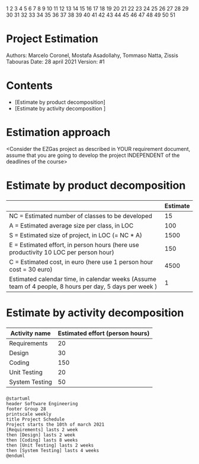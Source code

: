 1
2
3
4
5
6
7
8
9
10
11
12
13
14
15
16
17
18
19
20
21
22
23
24
25
26
27
28
29
30
31
32
33
34
35
36
37
38
39
40
41
42
43
44
45
46
47
48
49
50
51
# Project Estimation  
Authors: Marcelo Coronel, Mostafa Asadollahy, Tommaso Natta, Zissis Tabouras 
Date: 28 april 2021
Version: #1
# Contents
- [Estimate by product decomposition]
- [Estimate by activity decomposition ]
# Estimation approach
<Consider the EZGas  project as described in YOUR requirement document, assume that you are going to develop the project INDEPENDENT of the deadlines of the course>

# Estimate by product decomposition
### 
|             | Estimate                        |             
| ----------- | ------------------------------- |  
| NC =  Estimated number of classes to be developed   |         15                    |             
|  A = Estimated average size per class, in LOC       |           100                 | 
| S = Estimated size of project, in LOC (= NC * A) |1500 |
| E = Estimated effort, in person hours (here use productivity 10 LOC per person hour)  |      150                                |   
| C = Estimated cost, in euro (here use 1 person hour cost = 30 euro) |4500 | 
| Estimated calendar time, in calendar weeks (Assume team of 4 people, 8 hours per day, 5 days per week ) |           1         |               
# Estimate by activity decomposition
### 
|         Activity name    | Estimated effort (person hours)   |             
| ----------- | ------------------------------- | 
| Requirements | 20 |
| Design | 30  |
| Coding | 150 |
| Unit Testing | 20 |
| System Testing | 50 |
###


``` plantuml
@startuml
header Software Engineering
footer Group 28
printscale weekly
title Project Schedule
Project starts the 10th of march 2021
[Requirements] lasts 2 week
then [Design] lasts 2 week
then [Coding] lasts 8 weeks
then [Unit Testing] lasts 2 weeks
then [System Testing] lasts 4 weeks
@enduml
```
###
